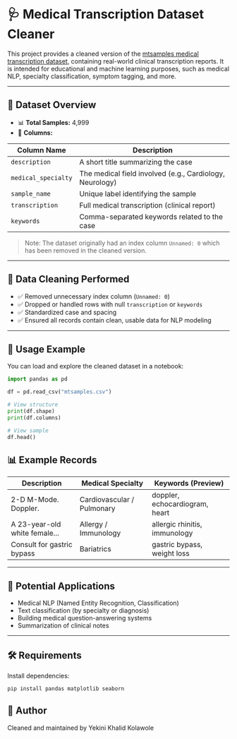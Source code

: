 # 🩺 Medical Transcription Dataset Cleaner

This project provides a cleaned version of the [mtsamples medical transcription dataset](https://www.mtsamples.com/), containing real-world clinical transcription reports. It is intended for educational and machine learning purposes, such as medical NLP, specialty classification, symptom tagging, and more.

---

## 📄 Dataset Overview

- 📊 **Total Samples:** 4,999
- 🧠 **Columns:**

| Column Name        | Description |
|--------------------|-------------|
| `description`      | A short title summarizing the case |
| `medical_specialty`| The medical field involved (e.g., Cardiology, Neurology) |
| `sample_name`      | Unique label identifying the sample |
| `transcription`    | Full medical transcription (clinical report) |
| `keywords`         | Comma-separated keywords related to the case |

> Note: The dataset originally had an index column `Unnamed: 0` which has been removed in the cleaned version.

---

## 🧹 Data Cleaning Performed

- ✅ Removed unnecessary index column (`Unnamed: 0`)
- ✅ Dropped or handled rows with null `transcription` or `keywords`
- ✅ Standardized case and spacing
- ✅ Ensured all records contain clean, usable data for NLP modeling

---

## 🧪 Usage Example



You can load and explore the cleaned dataset in a notebook:

```python
import pandas as pd

df = pd.read_csv("mtsamples.csv")

# View structure
print(df.shape)
print(df.columns)

# View sample
df.head()
```



## 📊 Example Records

| Description                     | Medical Specialty           | Keywords (Preview)               |
|--------------------------------|-----------------------------|----------------------------------|
| 2-D M-Mode. Doppler.           | Cardiovascular / Pulmonary  | doppler, echocardiogram, heart  |
| A 23-year-old white female...  | Allergy / Immunology        | allergic rhinitis, immunology   |
| Consult for gastric bypass     | Bariatrics                  | gastric bypass, weight loss     |

---

## 🤖 Potential Applications

- Medical NLP (Named Entity Recognition, Classification)  
- Text classification (by specialty or diagnosis)  
- Building medical question-answering systems  
- Summarization of clinical notes  

---

## 🛠 Requirements

Install dependencies:

```bash
pip install pandas matplotlib seaborn
```
## 👤 Author
Cleaned and maintained by Yekini Khalid Kolawole
